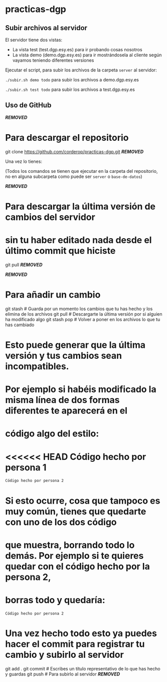 # practicas-dgp

## Subir archivos al servidor

El servidor tiene dos vistas:

* La vista test (test.dgp.esy.es) para ir probando cosas nosotros
* La vista demo (demo.dgp.esy.es) para ir mostrándosela al cliente según vayamos teniendo diferentes versiones

Ejecutar el script, para subir los archivos de la carpeta `server` al servidor:

`./subir.sh demo todo` para subir los archivos a demo.dgp.esy.es

`./subir.sh test todo` para subir los archivos a test.dgp.esy.es

## Uso de GitHub

***REMOVED***
# Para descargar el repositorio

git clone https://github.com/corderop/practicas-dgp.git
***REMOVED***

Una vez lo tienes:

(Todos los comandos se tienen que ejecutar en la carpeta del repositorio, no en alguna subcarpeta como puede ser `server` o `base-de-datos`)

***REMOVED***
# Para descargar la última versión de cambios del servidor 
# sin tu haber editado nada desde el último commit que hiciste

git pull
***REMOVED***

***REMOVED***
# Para añadir un cambio

git stash # Guarda por un momento los cambios que tu has hecho y los elimina de los archivos
git pull # Descargarte la última versión por si alguien ha modificado algo
git stash pop # Volver a poner en los archivos lo que tu has cambiado

# Esto puede generar que la última versión y tus cambios sean incompatibles. 
# Por ejemplo si habéis modificado la misma línea de dos formas diferentes te aparecerá en el 
# código algo del estilo:

<<<<<< HEAD
    Código hecho por persona 1
======
    Código hecho por persona 2
>>>>>>

# Si esto ocurre, cosa que tampoco es muy común, tienes que quedarte con uno de los dos código 
# que muestra, borrando todo lo demás. Por ejemplo si te quieres quedar con el código hecho por la persona 2,
# borras todo y quedaría:

    Código hecho por persona 2

# Una vez hecho todo esto ya puedes hacer el commit para registrar tu cambio y subirlo al servidor

git add .
git commit # Escribes un título representativo de lo que has hecho y guardas
git push # Para subirlo al servidor
***REMOVED***